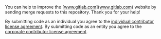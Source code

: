 You can help to improve the [www.gitlab.com](www.gitlab.com) website by sending merge requests to this repository. Thank you for your help!

By submitting code as an individual you agree to the [individual contributor license agreement](doc/legal/individual_contributor_license_agreement.md).
By submitting code as an entity you agree to the [corporate contributor license agreement](doc/legal/corporate_contributor_license_agreement.md).
